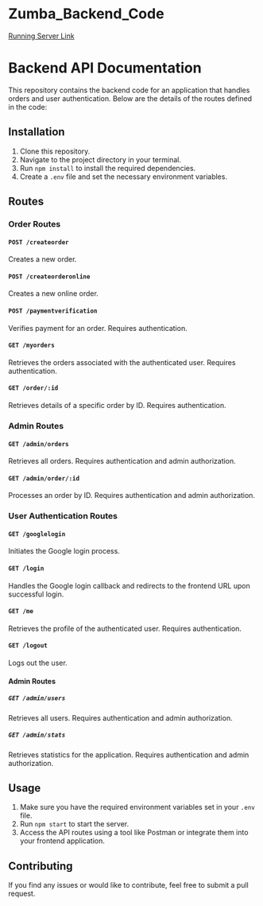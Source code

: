 # Zumba_Backend_Code 
[Running Server Link](https://zumba.onrender.com/api/v1)

# Backend API Documentation

This repository contains the backend code for an application that handles orders and user authentication. Below are the details of the routes defined in the code:

## Installation

1. Clone this repository.
2. Navigate to the project directory in your terminal.
3. Run `npm install` to install the required dependencies.
4. Create a `.env` file and set the necessary environment variables.

## Routes

### Order Routes

#### `POST /createorder`

Creates a new order.

#### `POST /createorderonline`

Creates a new online order.

#### `POST /paymentverification`

Verifies payment for an order. Requires authentication.

#### `GET /myorders`

Retrieves the orders associated with the authenticated user. Requires authentication.

#### `GET /order/:id`

Retrieves details of a specific order by ID. Requires authentication.

### Admin Routes

#### `GET /admin/orders`

Retrieves all orders. Requires authentication and admin authorization.

#### `GET /admin/order/:id`

Processes an order by ID. Requires authentication and admin authorization.

### User Authentication Routes

#### `GET /googlelogin`

Initiates the Google login process.

#### `GET /login`

Handles the Google login callback and redirects to the frontend URL upon successful login.

#### `GET /me`

Retrieves the profile of the authenticated user. Requires authentication.

#### `GET /logout`

Logs out the user.

#### Admin Routes

##### `GET /admin/users`

Retrieves all users. Requires authentication and admin authorization.

##### `GET /admin/stats`

Retrieves statistics for the application. Requires authentication and admin authorization.

## Usage

1. Make sure you have the required environment variables set in your `.env` file.
2. Run `npm start` to start the server.
3. Access the API routes using a tool like Postman or integrate them into your frontend application.

## Contributing

If you find any issues or would like to contribute, feel free to submit a pull request.


